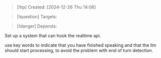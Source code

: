 
>[!tip] Created: [2024-12-26 Thu 14:06]

>[!question] Targets: 

>[!danger] Depends: 

Set up a system that can hook the realtime api.

use key words to indicate that you have finished speaking and that the llm should start processing, to avoid the problem with end of turn detection.